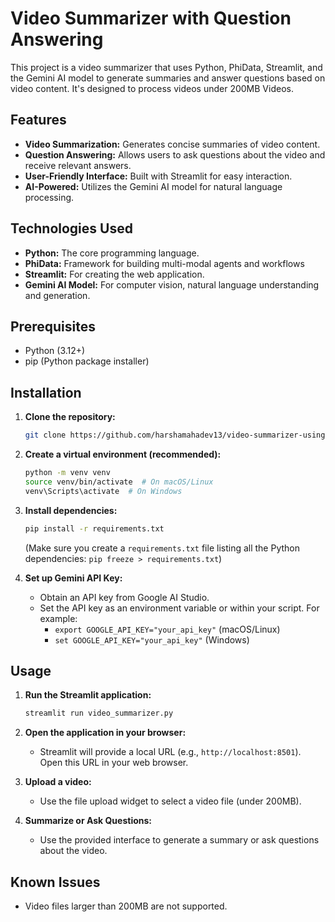 # Video Summarizer with Question Answering

This project is a video summarizer that uses Python, PhiData, Streamlit, and the Gemini AI model to generate summaries and answer questions based on video content. It's designed to process videos under 200MB Videos.

## Features

* **Video Summarization:** Generates concise summaries of video content.
* **Question Answering:** Allows users to ask questions about the video and receive relevant answers.
* **User-Friendly Interface:** Built with Streamlit for easy interaction.
* **AI-Powered:** Utilizes the Gemini AI model for natural language processing.

## Technologies Used

* **Python:** The core programming language.
* **PhiData:** Framework for building multi-modal agents and workflows
* **Streamlit:** For creating the web application.
* **Gemini AI Model:** For computer vision, natural language understanding and generation.

## Prerequisites

* Python (3.12+)
* pip (Python package installer)

## Installation

1.  **Clone the repository:**

    ```bash
    git clone https://github.com/harshamahadev13/video-summarizer-using-phidata-and-streamlit
    ```

2.  **Create a virtual environment (recommended):**

    ```bash
    python -m venv venv
    source venv/bin/activate  # On macOS/Linux
    venv\Scripts\activate  # On Windows
    ```

3.  **Install dependencies:**

    ```bash
    pip install -r requirements.txt
    ```

    (Make sure you create a `requirements.txt` file listing all the Python dependencies: `pip freeze > requirements.txt`)

4.  **Set up Gemini API Key:**
    * Obtain an API key from Google AI Studio.
    * Set the API key as an environment variable or within your script. For example:
        * `export GOOGLE_API_KEY="your_api_key"` (macOS/Linux)
        * `set GOOGLE_API_KEY="your_api_key"` (Windows)


## Usage

1.  **Run the Streamlit application:**

    ```bash
    streamlit run video_summarizer.py
    ```

2.  **Open the application in your browser:**

    * Streamlit will provide a local URL (e.g., `http://localhost:8501`). Open this URL in your web browser.

3.  **Upload a video:**
    * Use the file upload widget to select a video file (under 200MB).

4.  **Summarize or Ask Questions:**
    * Use the provided interface to generate a summary or ask questions about the video.



## Known Issues

* Video files larger than 200MB are not supported.

